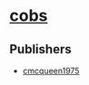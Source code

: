 # [cobs](https://pypi.org/project/cobs)



## Publishers
- [cmcqueen1975](https://pypi.org/user/cmcqueen1975)

